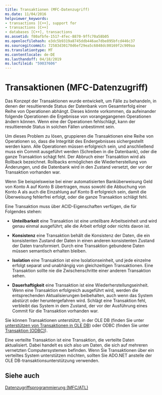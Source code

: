 ```yaml
---
title: Transaktionen (MFC-Datenzugriff)
ms.date: 11/04/2016
helpviewer_keywords:
- transactions [C++], support for
- transactions [C++]
- databases [C++], transactions
ms.assetid: f80afbfe-1517-4fec-8870-9ffc70a58b05
ms.openlocfilehash: e3dc5b9319a8745ddb446ae7dbe895bfcd446c37
ms.sourcegitcommit: 72583d30170d6ef29ea5c6848dc00169f2c909aa
ms.translationtype: MT
ms.contentlocale: de-DE
ms.lasthandoff: 04/18/2019
ms.locfileid: "59037606"
---
```

# <a name="transactions--mfc-data-access"></a>Transaktionen (MFC-Datenzugriff)

Das Konzept der Transaktionen wurde entwickelt, um Fälle zu behandeln, in denen der resultierende Status der Datenbank vom Gesamterfolg einer Reihe von Operationen abhängt. Dieses könnte vorkommen, da aufeinander folgende Operationen die Ergebnisse von vorangegangenen Operationen ändern können. Wenn eine der Operationen fehlschlägt, kann der resultierende Status in solchen Fällen unbestimmt sein.

Um dieses Problem zu lösen, gruppieren die Transaktionen eine Reihe von Operationen so, dass die Integrität des Endergebnisses sichergestellt werden kann. Alle Operationen müssen erfolgreich sein, und anschließend muss ein Commit ausgeführt werden (Schreiben in die Datenbank), oder die ganze Transaktion schägt fehl. Der Abbruch einer Transaktion wird als Rollback bezeichnet. Rollbacks ermöglichen die Wiederherstellung von Änderungen, und die Datenbank wird in den Zustand versetzt, der vor der Transaktion vorhanden war.

Wenn Sie beispielsweise bei einer automatisierten Banküberweisung Geld von Konto A auf Konto B übertragen, muss sowohl die Abbuchung von Konto A als auch die Einzahlung auf Konto B erfolgreich sein, damit die Überweisung fehlerfrei erfolgt, oder die ganze Transaktion schlägt fehl.

Eine Transaktion muss über ACID-Eigenschaften verfügen, die für Folgendes stehen:

- **Unteilbarkeit** eine Transaktion ist eine unteilbare Arbeitseinheit und wird genau einmal ausgeführt; alle die Arbeit erfolgt oder nichts davon ist.

- **Konsistenz** eine Transaktion behält die Konsistenz der Daten, die ein konsistenten Zustand der Daten in einen anderen konsistenten Zustand der Daten transformiert. Durch eine Transaktion gebundene Daten müssen semantisch erhalten bleiben.

- **Isolation** eine Transaktion ist eine Isolationseinheit, und jede einzelne erfolgt separat und unabhängig von gleichzeitigen Transaktionen. Eine Transaktion sollte nie die Zwischenschritte einer anderen Transaktion sehen.

- **Dauerhaftigkeit** eine Transaktion ist eine Wiederherstellungseinheit. Wenn eine Transaktion erfolgreich ausgeführt wird, werden die entsprechenden Aktualisierungen beibehalten, auch wenn das System abstürzt oder heruntergefahren wird. Schlägt eine Transaktion fehl, verbleibt das System in dem Zustand, der vor der Ausführung eines Commit für die Transaktion vorhanden war.

Sie können Transaktionen unterstützt, in der OLE DB (finden Sie unter [unterstützen von Transaktionen in OLE DB](../data/oledb/supporting-transactions-in-ole-db.md)) oder ODBC (finden Sie unter [Transaktion (ODBC)](../data/odbc/transaction-odbc.md)).

Eine verteilte Transaktion ist eine Transaktion, die verteilte Daten aktualisiert. Dabei handelt es sich also um Daten, die sich auf mehreren vernetzten Computersystemen befinden. Wenn Sie Transaktionen über ein verteiltes System unterstützen möchten, sollten Sie ADO.NET anstelle der OLE DB-transaktionsunterstützung verwenden.

## <a name="see-also"></a>Siehe auch

[Datenzugriffsprogrammierung (MFC/ATL)](../data/data-access-programming-mfc-atl.md)
